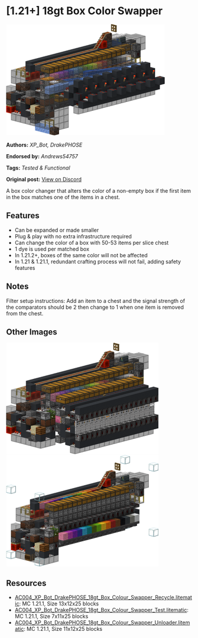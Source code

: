 # [1.21+] 18gt Box Color Swapper
<img alt="recycle.png" src="images/recycle.png?raw=1" height="300px">

**Authors:** *XP_Bot, DrakePHOSE*

**Endorsed by:** *Andrews54757*

**Tags:** *Tested & Functional*

**Original post:** [View on Discord](https://discord.com/channels/1375556143186837695/1392943296791449691)

A box color changer that alters the color of a non-empty box if the first item in the box matches one of the items in a chest.
## Features
- Can be expanded or made smaller
- Plug & play with no extra infrastructure required
- Can change the color of a box with 50-53 items per slice chest
- 1 dye is used per matched box
- In 1.21.2+, boxes of the same color will not be affected
- In 1.21 & 1.21.1, redundant crafting process will not fail, adding safety features
## Notes
Filter setup instructions: Add an item to a chest and the signal strength of the comparators should be 2 then change to 1 when one item is removed from the chest.

## Other Images
<img src="images/unloader.png?raw=1" height="300px">

<img src="images/test.png?raw=1" height="300px">

## Resources
- [AC004_XP_Bot_DrakePHOSE_18gt_Box_Colour_Swapper_Recycle.litematic](attachments/AC004_XP_Bot_DrakePHOSE_18gt_Box_Colour_Swapper_Recycle.litematic): MC 1.21.1, Size 13x12x25 blocks
- [AC004_XP_Bot_DrakePHOSE_18gt_Box_Colour_Swapper_Test.litematic](attachments/AC004_XP_Bot_DrakePHOSE_18gt_Box_Colour_Swapper_Test.litematic): MC 1.21.1, Size 7x11x25 blocks
- [AC004_XP_Bot_DrakePHOSE_18gt_Box_Colour_Swapper_Unloader.litematic](attachments/AC004_XP_Bot_DrakePHOSE_18gt_Box_Colour_Swapper_Unloader.litematic): MC 1.21.1, Size 11x12x25 blocks
